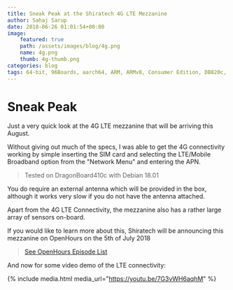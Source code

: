```yaml
---
title: Sneak Peak at the Shiratech 4G LTE Mezzanine
author: Sahaj Sarup
date: 2018-06-26 01:01:54+00:00
image:
    featured: true
    path: /assets/images/blog/4g.png
    name: 4g.png
    thumb: 4g-thumb.png
categories: blog
tags: 64-bit, 96Boards, aarch64, ARM, ARMv8, Consumer Edition, DB820c, Rock960, Hikey960, IoT, Connectivity, 4G, LTE.
---
```


# Sneak Peak
Just a very quick look at the 4G LTE mezzanine that will be arriving this August.

Without giving out much of the specs, I was able to get the 4G connectivity working by simple inserting the SIM card and selecting the LTE/Mobile Broadband option from the "Network Menu" and entering the APN.
> Tested on DragonBoard410c with Debian 18.01

You do require an external antenna which will be provided in the box, although it works very slow if you do not have the antenna attached.

Apart from the 4G LTE Connectivity, the mezzanine also has a rather large array of sensors on-board.

If you would like to learn more about this, Shiratech will be announcing this mezzanine on OpenHours on the 5th of July 2018
> [See OpenHours Episode List](/openhours/episodes/)

And now for some video demo of the LTE connectivity:

{% include media.html media_url="https://youtu.be/7G3vWH6aqhM" %}
